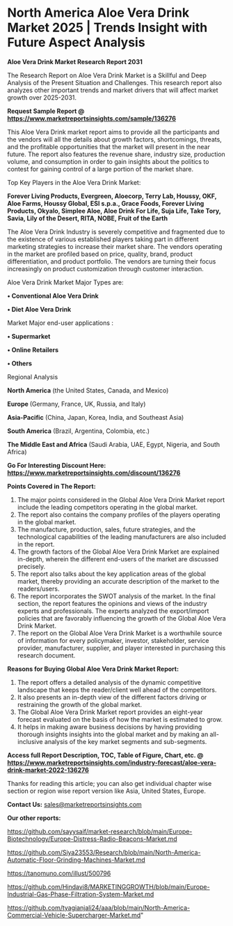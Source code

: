 # North America Aloe Vera Drink Market 2025 | Trends Insight with Future Aspect Analysis

<strong>Aloe Vera Drink Market Research Report 2031</strong>

The Research Report on Aloe Vera Drink Market is a Skillful and Deep Analysis of the Present Situation and Challenges. This research report also analyzes other important trends and market drivers that will affect market growth over 2025-2031.

<strong>Request Sample Report @ <a href=https://www.marketreportsinsights.com/sample/136276>https://www.marketreportsinsights.com/sample/136276</a></strong>

This Aloe Vera Drink market report aims to provide all the participants and the vendors will all the details about growth factors, shortcomings, threats, and the profitable opportunities that the market will present in the near future. The report also features the revenue share, industry size, production volume, and consumption in order to gain insights about the politics to contest for gaining control of a large portion of the market share.

Top Key Players in the Aloe Vera Drink Market:

<strong>Forever Living Products, Evergreen, Aloecorp, Terry Lab, Houssy, OKF, Aloe Farms, Houssy Global, ESI s.p.a., Grace Foods, Forever Living Products, Okyalo, Simplee Aloe, Aloe Drink For Life, Suja Life, Take Tory, Savia, Lily of the Desert, RITA, NOBE, Fruit of the Earth</strong>

The Aloe Vera Drink Industry is severely competitive and fragmented due to the existence of various established players taking part in different marketing strategies to increase their market share. The vendors operating in the market are profiled based on price, quality, brand, product differentiation, and product portfolio. The vendors are turning their focus increasingly on product customization through customer interaction.

Aloe Vera Drink Market Major Types are:

<strong>• Conventional Aloe Vera Drink

• Diet Aloe Vera Drink</strong>

Market Major end-user applications :

<strong>• Supermarket

• Online Retailers

• Others</strong>

Regional Analysis

</u><strong><b>North America</b></strong> (the United States, Canada, and Mexico)

<strong><b>Europe </b></strong>(Germany, France, UK, Russia, and Italy)

<strong><b>Asia-Pacific</b></strong> (China, Japan, Korea, India, and Southeast Asia)

<strong><b>South America</b></strong> (Brazil, Argentina, Colombia, etc.)

<strong><b>The Middle East and Africa</b></strong> (Saudi Arabia, UAE, Egypt, Nigeria, and South Africa)

<strong>Go For Interesting Discount Here: <a href=https://www.marketreportsinsights.com/discount/136276>https://www.marketreportsinsights.com/discount/136276</a></strong>

<strong>Points Covered in The Report:</strong>
<ol>
  <li>The major points considered in the Global Aloe Vera Drink Market report include the leading competitors operating in the global market.</li>
  <li>The report also contains the company profiles of the players operating in the global market.</li>
  <li>The manufacture, production, sales, future strategies, and the technological capabilities of the leading manufacturers are also included in the report.</li>
  <li>The growth factors of the Global Aloe Vera Drink Market are explained in-depth, wherein the different end-users of the market are discussed precisely.</li>
  <li>The report also talks about the key application areas of the global market, thereby providing an accurate description of the market to the readers/users.</li>
  <li>The report incorporates the SWOT analysis of the market. In the final section, the report features the opinions and views of the industry experts and professionals. The experts analyzed the export/import policies that are favorably influencing the growth of the Global Aloe Vera Drink Market.</li>
  <li>The report on the Global Aloe Vera Drink Market is a worthwhile source of information for every policymaker, investor, stakeholder, service provider, manufacturer, supplier, and player interested in purchasing this research document.</li>
</ol>
<strong>Reasons for Buying Global Aloe Vera Drink Market Report:</strong>

<ol>
  <li>The report offers a detailed analysis of the dynamic competitive landscape that keeps the reader/client well ahead of the competitors.</li>
  <li>It also presents an in-depth view of the different factors driving or restraining the growth of the global market.</li>
  <li>The Global Aloe Vera Drink Market report provides an eight-year forecast evaluated on the basis of how the market is estimated to grow.</li>
  <li>It helps in making aware business decisions by having providing thorough insights insights into the global market and by making an all-inclusive analysis of the key market segments and sub-segments.</li>
</ol>
<strong>Access full Report Description, TOC, Table of Figure, Chart, etc. @ <a href=https://www.marketreportsinsights.com/industry-forecast/aloe-vera-drink-market-2022-136276>https://www.marketreportsinsights.com/industry-forecast/aloe-vera-drink-market-2022-136276</a></strong>


Thanks for reading this article; you can also get individual chapter wise section or region wise report version like Asia, United States, Europe.

<strong>Contact Us:</strong>
sales@marketreportsinsights.com

<strong>Our other reports:</strong>

<a href=https://github.com/sayysaif/market-research/blob/main/Europe-Biotechnology/Europe-Distress-Radio-Beacons-Market.md>https://github.com/sayysaif/market-research/blob/main/Europe-Biotechnology/Europe-Distress-Radio-Beacons-Market.md</a>

<a href=https://github.com/Siya23553/Research/blob/main/North-America-Automatic-Floor-Grinding-Machines-Market.md>https://github.com/Siya23553/Research/blob/main/North-America-Automatic-Floor-Grinding-Machines-Market.md</a>

<a href=https://tanomuno.com/illust/500796>https://tanomuno.com/illust/500796</a>

<a href=https://github.com/Hindavi8/MARKETINGGROWTH/blob/main/Europe-Industrial-Gas-Phase-Filtration-System-Market.md>https://github.com/Hindavi8/MARKETINGGROWTH/blob/main/Europe-Industrial-Gas-Phase-Filtration-System-Market.md</a>

<a href=https://github.com/tyagianjali24/aaa/blob/main/North-America-Commercial-Vehicle-Supercharger-Market.md>https://github.com/tyagianjali24/aaa/blob/main/North-America-Commercial-Vehicle-Supercharger-Market.md</a>"

